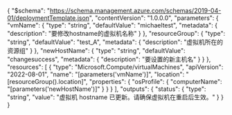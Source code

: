 {
  "$schema": "https://schema.management.azure.com/schemas/2019-04-01/deploymentTemplate.json",
  "contentVersion": "1.0.0.0",
  "parameters": {
    "vmName": {
      "type": "string",
      "defaultValue": "michaeltest",
      "metadata": {
        "description": "要修改hostname的虚拟机名称"
      }
    },
    "resourceGroup": {
      "type": "string",
      "defaultValue": "test_A",
      "metadata": {
        "description": "虚拟机所在的资源组"
      }
    },
    "newHostName": {
      "type": "string",
      "defaultValue": "changesuccess",
      "metadata": {
        "description": "要设置的新主机名"
      }
    }
  },
  "resources": [
    {
      "type": "Microsoft.Compute/virtualMachines",
      "apiVersion": "2022-08-01",
      "name": "[parameters('vmName')]",
      "location": "[resourceGroup().location]",
      "properties": {
        "osProfile": {
          "computerName": "[parameters('newHostName')]"
        }
      }
    }
  ],
  "outputs": {
    "status": {
      "type": "string",
      "value": "虚拟机 hostname 已更新。请确保虚拟机在重启后生效。"
    }
  }
}
